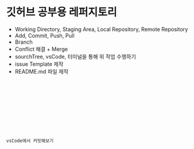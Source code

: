 # 깃허브 공부용 레퍼지토리

- Working Directory, Staging Area, Local Repository, Remote Repository
- Add, Commit, Push, Pull
- Branch
- Conflict 해결 + Merge
- sourchTree, vsCode, 터미널을 통해 위 작업 수행하기
- issue Template 제작
- README.md 파일 제작


<code>
<!DOCTYPE html>
<html lang="en">
<head>
    <meta charset="UTF-8">
    <meta http-equiv="X-UA-Compatible" content="IE=edge">
    <meta name="viewport" content="width=device-width, initial-scale=1.0">
    <title>메인은 그대로 진행해 브랜치 영향없이 진행</title>
</head>
<body>
<p>vsCode에서 커밋해보기</p>
    
</body>
</html>
</code>